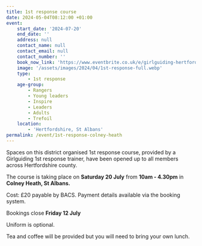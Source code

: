 ```yaml
---
title: 1st response course
date: 2024-05-04T08:12:00 +01:00
event:
    start_date: '2024-07-20'
    end_date: ''
    address: null
    contact_name: null
    contact_email: null
    contact_number: ''
    book_now_link: 'https://www.eventbrite.co.uk/e/girlguiding-hertfordshire-1st-response-course-tickets-894225822507'
    image: '/assets/images/2024/04/1st-response-full.webp'
    type:
        - 1st response
    age-group:
        - Rangers
        - Young leaders
        - Inspire
        - Leaders
        - Adults
        - Trefoil
    location:
        - 'Hertfordshire, St Albans'
permalink: /event/1st-response-colney-heath
---
```

Spaces on this district organised 1st response course, provided by a Girlguiding 1st response trainer, have been opened up to all members across Hertfordshire county.

The course is taking place on **Saturday 20 July** from **10am - 4.30pm** in **Colney Heath, St Albans.**

Cost: £20 payable by BACS. Payment details available via the booking system.

Bookings close **Friday 12 July**

Uniform is optional.

Tea and coffee will be provided but you will need to bring your own lunch.
